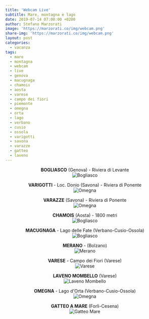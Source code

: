 ```yaml
---
title: 'Webcam Live'
subtitle: Mare, montagna e lago
date: 2019-07-14 07:00:00 +0200
author: Stefano Marzorati
image: 'https://marzorati.co/img/webcam.png'
share-img: 'https://marzorati.co/img/webcam.png'
layout: post
categories:
  - vacanza
tags:
  - mare
  - montagna
  - webcam
  - live
  - genova
  - macugnaga
  - chamois
  - aosta
  - varese
  - campo dei fiori
  - piemonte
  - omegna
  - orta
  - lago
  - verbano
  - cusio
  - ossola
  - varigotti
  - savona
  - varazze
  - gatteo
  - laveno
---
```

<center><strong>BOGLIASCO</strong> (Genova) - Riviera di Levante</center>   
<center>
<img alt="Bogliasco" src="http://www.prolocobogliasco.it/webcam/current_hd.jpg">
</center>
<p></p>
<center><strong>VARIGOTTI</strong> - Loc. Donio (Savona) - Riviera di Ponente</center>   
<center>
<img alt="Omegna" src="http://varigottimeteo.altervista.org/webcam/FI9900P_00626E863C96/snap/webcam.php">
</center>
<p></p>
<center><strong>VARAZZE</strong> (Savona) - Riviera di Ponente</center>   
<center>
<img alt="Omegna" src="http://www.varazzewebcam.it/snapshot.jpg">
</center>
<p></p>
<center><strong>CHAMOIS</strong> (Aosta) - 1800 metri</center>   
<center>
<img alt="Bogliasco" src="http://www.comune.chamois.ao.it/wcam/webcam_images/chamois.jpg">
</center>
<p></p>
<center><strong>MACUGNAGA</strong> - Lago delle Fate (Verbano-Cusio-Ossola)</center>   
<center>
<img alt="Bogliasco" src="http://www.macugnaga-monterosa.it/images/webcams/lago-delle-fate.jpg/1024x768.jpg">
</center>
<p></p>
<center><strong>MERANO</strong> - (Bolzano)</center>   
<center>
<img alt="Merano" src="https://www.visitmerano.it/webcam/webcam-meran.jpg">
</center>
<p></p>
<center><strong>VARESE</strong> - Campo dei Fiori  (Varese)</center>   
<center>
<img alt="Varese" src="https://www.astrogeo.va.it/casciago/cdf1_hi.jpg">
</center>
<p></p>
<center><strong>LAVENO MOMBELLO</strong> (Varese)</center>   
<center>
<img alt="Laveno Mombello" src="https://www.cerrometeo.com/public/gftp0000.jpg">
</center>
<p></p>
<center><strong>OMEGNA</strong> - Lago d'Orta (Verbano-Cusio-Ossola)</center>   
<center>
<img alt="Omegna" src="http://webcam.neveazzurra.it/orta.jpg">
</center>
<p></p>
<center><strong>GATTEO A MARE</strong> (Forlì-Cesena)</center>   
<center>
<img alt="Gatteo Mare" src="http://31.3.189.179:8081/cgi-bin/faststream.jpg?stream=full&fps=2&rand=685120">
</center>
<p></p>
